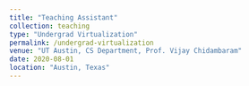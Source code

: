 ```yaml
---
title: "Teaching Assistant"
collection: teaching
type: "Undergrad Virtualization"
permalink: /undergrad-virtualization
venue: "UT Austin, CS Department, Prof. Vijay Chidambaram"
date: 2020-08-01
location: "Austin, Texas"
---
```


<!-- This is a description of a teaching experience. You can use markdown like any other post.

Heading 1
======

Heading 2
======

Heading 3
====== -->
